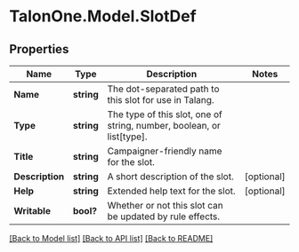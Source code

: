 # TalonOne.Model.SlotDef
## Properties

Name | Type | Description | Notes
------------ | ------------- | ------------- | -------------
**Name** | **string** | The dot-separated path to this slot for use in Talang. | 
**Type** | **string** | The type of this slot, one of string, number, boolean, or list[type]. | 
**Title** | **string** | Campaigner-friendly name for the slot. | 
**Description** | **string** | A short description of the slot. | [optional] 
**Help** | **string** | Extended help text for the slot. | [optional] 
**Writable** | **bool?** | Whether or not this slot can be updated by rule effects. | 

[[Back to Model list]](../README.md#documentation-for-models) [[Back to API list]](../README.md#documentation-for-api-endpoints) [[Back to README]](../README.md)


